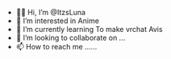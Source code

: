 - 👋🏾 Hi, I’m @ItzsLuna
- 👀 I’m interested in Anime
- 🌱 I’m currently learning To make vrchat Avis 
- 💞️ I’m looking to collaborate on ...
- 📫 How to reach me ......

<!---
ItzsLuna/ItzsLuna is a ✨ special ✨ repository because its `README.md` (this file) appears on your GitHub profile.
You can click the Preview link to take a look at your changes.
--->
